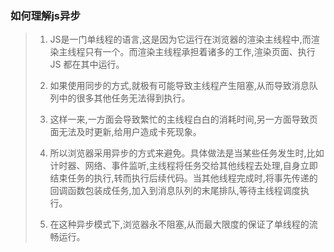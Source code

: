 ### 如何理解js异步

> 1. JS是一门单线程的语言,这是因为它运行在浏览器的渲染主线程中,而渲染主线程只有一个。而渲染主线程承担着诸多的工作,渲染页面、执行 JS 都在其中运行。
>
> 2. 如果使用同步的方式,就极有可能导致主线程产生阻塞,从而导致消息队列中的很多其他任务无法得到执行。
>
> 3. 这样一来,一方面会导致繁忙的主线程白白的消耗时间,另一方面导致页面无法及时更新,给用户造成卡死现象。
>
> 4. 所以浏览器采用异步的方式来避免。具体做法是当某些任务发生时,比如计时器、网络、事件监听,主线程将任务交给其他线程去处理,自身立即结束任务的执行,转而执行后续代码。当其他线程完成时,将事先传递的回调函数包装成任务,加入到消息队列的末尾排队,等待主线程调度执行。
>
> 5. 在这种异步模式下,浏览器永不阻塞,从而最大限度的保证了单线程的流畅运行。